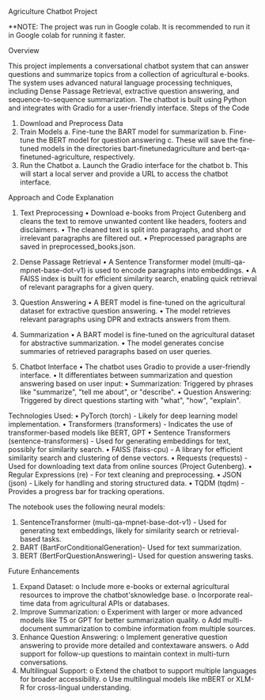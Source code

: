 Agriculture Chatbot Project

**NOTE: The project was run in Google colab. It is recommended to run it in Google colab for running it faster.

Overview

This project implements a conversational chatbot system that can answer questions and summarize topics from a collection of agricultural e-books. 
The system uses advanced natural language processing techniques, including Dense Passage Retrieval, extractive question answering, and sequence-to-sequence summarization. The chatbot is built using Python and integrates with Gradio for a user-friendly interface.
Steps of the Code
1. Download and Preprocess Data
2. Train Models
  a.	Fine-tune the BART model for summarization
  b.	Fine-tune the BERT model for question answering
  c.	These will save the fine-tuned models in the directories bart-finetunedagriculture and bert-qa-finetuned-agriculture, respectively.
3. Run the Chatbot
  a.	Launch the Gradio interface for the chatbot
  b.	This will start a local server and provide a URL to access the chatbot interface.

Approach and Code Explanation

1.	Text Preprocessing
  • Download e-books from Project Gutenberg and cleans the text to remove unwanted
content like headers, footers and disclaimers.
  • The cleaned text is split into paragraphs, and short or irrelevant paragraphs are filtered out.
  • Preprocessed paragraphs are saved in preprocessed_books.json.

2.	Dense Passage Retrieval
  • A Sentence Transformer model (multi-qa-mpnet-base-dot-v1) is used to encode paragraphs into embeddings.
  • A FAISS index is built for efficient similarity search, enabling quick retrieval of relevant paragraphs for a given query.
3.	Question Answering
  • A BERT model is fine-tuned on the agricultural dataset for extractive question answering.
  • The model retrieves relevant paragraphs using DPR and extracts answers from them.
4.	Summarization
  • A BART model is fine-tuned on the agricultural dataset for abstractive summarization.
  • The model generates concise summaries of retrieved paragraphs based on user queries.
5.	Chatbot Interface
  • The chatbot uses Gradio to provide a user-friendly interface.
  • It differentiates between summarization and question answering based on user input:
  •	Summarization: Triggered by phrases like "summarize", "tell me about", or "describe".
  •	Question Answering: Triggered by direct questions starting with "what", "how", "explain".

Technologies Used:
• PyTorch (torch) - Likely for deep learning model implementation.
• Transformers (transformers) - Indicates the use of transformer-based models like BERT, GPT
• Sentence Transformers (sentence-transformers) - Used for generating embeddings for text, possibly for similarity search.
• FAISS (faiss-cpu) - A library for efficient similarity search and clustering of dense vectors.
• Requests (requests) - Used for downloading text data from online sources (Project Gutenberg).
• Regular Expressions (re) - For text cleaning and preprocessing.
• JSON (json) - Likely for handling and storing structured data.
• TQDM (tqdm) - Provides a progress bar for tracking operations.

The notebook uses the following neural models:
1. SentenceTransformer (multi-qa-mpnet-base-dot-v1) - Used for generating text embeddings, likely for similarity search or retrieval-based tasks.
2. BART (BartForConditionalGeneration)- Used for text summarization.
3. BERT (BertForQuestionAnswering)- Used for question answering tasks.

Future Enhancements

1. Expand Dataset:
  o Include more e-books or external agricultural resources to improve the chatbot'sknowledge base.
  o Incorporate real-time data from agricultural APIs or databases.
2. Improve Summarization:
  o Experiment with larger or more advanced models like T5 or GPT for better summarization quality.
  o Add multi-document summarization to combine information from multiple sources.
3. Enhance Question Answering:
  o Implement generative question answering to provide more detailed and contextaware answers.
  o Add support for follow-up questions to maintain context in multi-turn conversations.
4. Multilingual Support:
  o Extend the chatbot to support multiple languages for broader accessibility.
  o Use multilingual models like mBERT or XLM-R for cross-lingual understanding.
